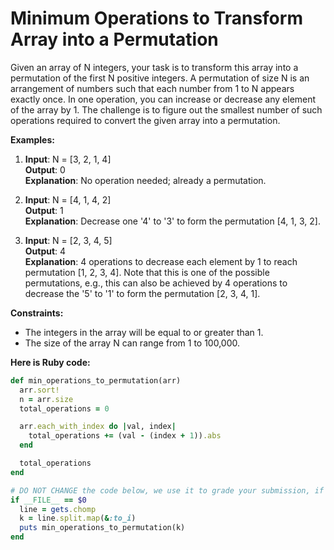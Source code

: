 # Minimum Operations to Transform Array into a Permutation

Given an array of N integers, your task is to transform this array into a permutation of the first N positive integers. A permutation of size N is an arrangement of numbers such that each number from 1 to N appears exactly once. In one operation, you can increase or decrease any element of the array by 1. The challenge is to figure out the smallest number of such operations required to convert the given array into a permutation.

**Examples:**

1. **Input**: N = [3, 2, 1, 4]  
   **Output**: 0  
   **Explanation**: No operation needed; already a permutation.

2. **Input**: N = [4, 1, 4, 2]  
   **Output**: 1  
   **Explanation**: Decrease one '4' to '3' to form the permutation [4, 1, 3, 2].

3. **Input**: N = [2, 3, 4, 5]  
   **Output**: 4  
   **Explanation**: 4 operations to decrease each element by 1 to reach permutation [1, 2, 3, 4]. Note that this is one of the possible permutations, e.g., this can also be achieved by 4 operations to decrease the '5' to '1' to form the permutation [2, 3, 4, 1].

**Constraints:**

- The integers in the array will be equal to or greater than 1.
- The size of the array N can range from 1 to 100,000.

**Here is Ruby code:**

```ruby
def min_operations_to_permutation(arr)
  arr.sort!
  n = arr.size
  total_operations = 0

  arr.each_with_index do |val, index|
    total_operations += (val - (index + 1)).abs
  end

  total_operations
end

# DO NOT CHANGE the code below, we use it to grade your submission, if changed your submission will be rated
if __FILE__ == $0
  line = gets.chomp
  k = line.split.map(&:to_i)
  puts min_operations_to_permutation(k)
end
```
